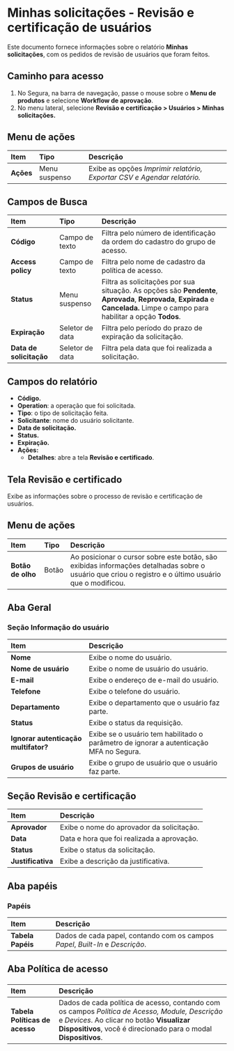 # Minhas solicitações - Revisão e certificação de usuários

Este documento fornece informações sobre o relatório **Minhas solicitações**, com os pedidos de revisão de usuários que foram feitos. 

## Caminho para acesso

1. No Segura, na barra de navegação, passe o mouse sobre o **Menu de produtos** e selecione **Workflow de aprovação**.  
2. No menu lateral, selecione **Revisão e certificação \> Usuários \> Minhas solicitações.**

## Menu de ações

| Item  | Tipo | Descrição |
| :---- | :---- | :---- |
| **Ações** | Menu suspenso | Exibe as opções *Imprimir relatório, Exportar CSV e Agendar relatório.* |

## Campos de Busca

| Item | Tipo | Descrição |
| :---- | :---- | :---- |
| **Código** | Campo de texto | Filtra pelo número de identificação da ordem do cadastro do grupo de acesso. |
| **Access policy** | Campo de texto | Filtra pelo nome de cadastro da política de acesso. |
| **Status** | Menu suspenso | Filtra as solicitações por sua situação. As opções são **Pendente**, **Aprovada**, **Reprovada**, **Expirada** e **Cancelada.** Limpe o campo para habilitar a opção **Todos**. |
| **Expiração** | Seletor de data | Filtra pelo período do prazo de expiração da solicitação. |
| **Data de solicitação** | Seletor de data | Filtra pela data que foi realizada a solicitação. |

## Campos do relatório

* **Código.**  
* **Operation**: a operação que foi solicitada.  
* **Tipo**: o tipo de solicitação feita.  
* **Solicitante**: nome do usuário solicitante.  
* **Data de solicitação.**  
* **Status.**  
* **Expiração.**  
* **Ações:**  
  * **Detalhes**: abre a tela **Revisão e certificado**.

## Tela Revisão e certificado

Exibe as informações sobre o processo de revisão e certificação de usuários.

## Menu de ações

| Item | Tipo | Descrição |
| :---- | :---- | :---- |
| **Botão de olho** | Botão | Ao posicionar o cursor sobre este botão, são exibidas informações detalhadas sobre o usuário que criou o registro e o último usuário que o modificou. |

## Aba Geral

### Seção Informação do usuário

| Item  | Descrição |
| :---- | :---- |
| **Nome** | Exibe o nome do usuário. |
| **Nome de usuário** | Exibe o nome de usuário do usuário. |
| **E-mail** | Exibe o endereço de e-mail do usuário. |
| **Telefone** | Exibe o telefone do usuário. |
| **Departamento** | Exibe o departamento que o usuário faz parte. |
| **Status** | Exibe o status da requisição. |
| **Ignorar autenticação multifator?** | Exibe se o usuário tem habilitado o parâmetro de ignorar a autenticação MFA no Segura. |
| **Grupos de usuário** | Exibe o grupo de usuário que o usuário faz parte. |

## **Seção Revisão e certificação**

| Item  | Descrição |
| :---- | :---- |
| **Aprovador** | Exibe o nome do aprovador da solicitação. |
| **Data** | Data e hora que foi realizada a aprovação. |
| **Status** | Exibe o status da solicitação. |
| **Justificativa** | Exibe a descrição da justificativa. |

## Aba papéis

### Papéis

| Item  | Descrição |
| :---- | :---- |
| **Tabela Papéis** | Dados de cada papel, contando com os campos *Papel*, *Built-In* e *Descrição*. |

## Aba Política de acesso

### 

| Item  | Descrição |
| :---- | :---- |
| **Tabela Políticas de acesso** | Dados de cada política de acesso, contando com os campos *Política de Acesso, Module, Descrição* e *Devices*. Ao clicar no botão **Visualizar Dispositivos**, você é direcionado para o modal **Dispositivos**. |